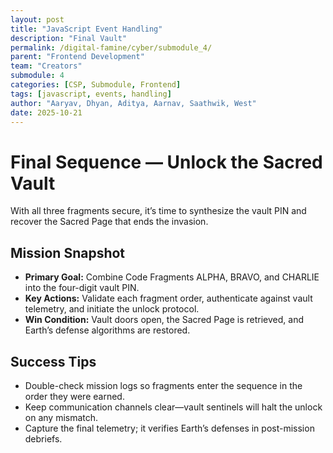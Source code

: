 ```yaml
---
layout: post
title: "JavaScript Event Handling"
description: "Final Vault"
permalink: /digital-famine/cyber/submodule_4/
parent: "Frontend Development"
team: "Creators"
submodule: 4
categories: [CSP, Submodule, Frontend]
tags: [javascript, events, handling]
author: "Aaryav, Dhyan, Aditya, Aarnav, Saathwik, West"
date: 2025-10-21
---
```


# Final Sequence — Unlock the Sacred Vault

With all three fragments secure, it’s time to synthesize the vault PIN and recover the Sacred Page that ends the invasion.

## Mission Snapshot

- **Primary Goal:** Combine Code Fragments ALPHA, BRAVO, and CHARLIE into the four-digit vault PIN.
- **Key Actions:** Validate each fragment order, authenticate against vault telemetry, and initiate the unlock protocol.
- **Win Condition:** Vault doors open, the Sacred Page is retrieved, and Earth’s defense algorithms are restored.

## Success Tips

- Double-check mission logs so fragments enter the sequence in the order they were earned.
- Keep communication channels clear—vault sentinels will halt the unlock on any mismatch.
- Capture the final telemetry; it verifies Earth’s defenses in post-mission debriefs.
